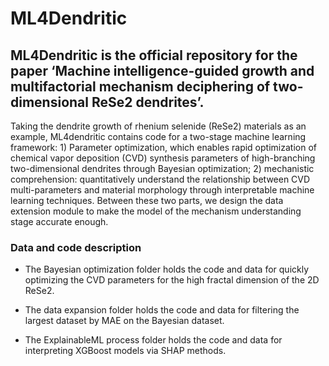 # ML4Dendritic
## ML4Dendritic is the official repository for the paper ‘Machine intelligence-guided growth and multifactorial mechanism deciphering of two-dimensional ReSe2 dendrites’.
Taking the dendrite growth of rhenium selenide (ReSe2) materials as an example, ML4dendritic contains code for a two-stage machine learning framework: 1) Parameter optimization, which enables rapid optimization of chemical vapor deposition (CVD) synthesis parameters of high-branching two-dimensional dendrites through Bayesian optimization; 2) mechanistic comprehension: quantitatively understand the relationship between CVD multi-parameters and material morphology through interpretable machine learning techniques. Between these two parts, we design the data extension module to make the model of the mechanism understanding stage accurate enough.
### Data and code description
- The Bayesian optimization folder holds the code and data for quickly optimizing the CVD parameters for the high fractal dimension of the 2D ReSe2.
* The data expansion folder holds the code and data for filtering the largest dataset by MAE on the Bayesian dataset.
+ The ExplainableML process folder holds the code and data for interpreting XGBoost models via SHAP methods.
